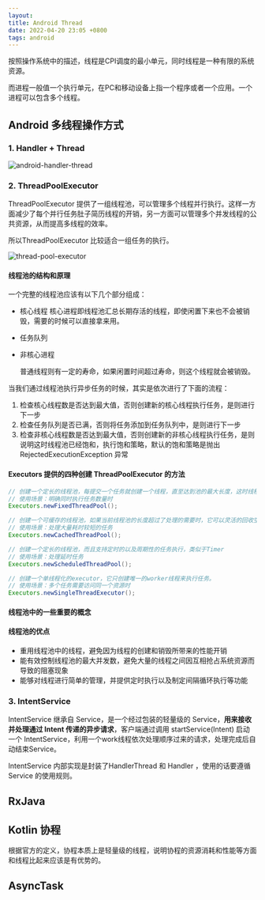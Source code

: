 ```yaml
---
layout: 
title: Android Thread
date: 2022-04-20 23:05 +0800
tags: android
---
```




按照操作系统中的描述，线程是CPI调度的最小单元，同时线程是一种有限的系统资源。

而进程一般值一个执行单元，在PC和移动设备上指一个程序或者一个应用。一个进程可以包含多个线程。

<!--more-->



## Android 多线程操作方式

### 1. Handler + Thread

![android-handler-thread](https://s2.loli.net/2022/07/19/7sh8NZvelqE3MTF.webp)

### 2. ThreadPoolExecutor

ThreadPoolExecutor 提供了一组线程池，可以管理多个线程并行执行。这样一方面减少了每个并行任务肚子简历线程的开销，另一方面可以管理多个并发线程的公共资源，从而提高多线程的效率。

所以ThreadPoolExecutor 比较适合一组任务的执行。

![thread-pool-executor](https://s2.loli.net/2022/07/19/Ef3yQumXzZ4BIT7.webp)



#### 线程池的结构和原理

一个完整的线程池应该有以下几个部分组成：

- 核心线程
  核心进程即线程池汇总长期存活的线程，即使闲置下来也不会被销毁，需要的时候可以直接拿来用。

- 任务队列

- 非核心进程

  普通线程则有一定的寿命，如果闲置时间超过寿命，则这个线程就会被销毁。

当我们通过线程池执行异步任务的时候，其实是依次进行了下面的流程：

1. 检查核心线程数是否达到最大值，否则创建新的核心线程执行任务，是则进行下一步
2. 检查任务队列是否已满，否则将任务添加到任务队列中，是则进行下一步
3. 检查非核心线程数是否达到最大值，否则创建新的非核心线程执行任务，是则说明这时线程池已经饱和，执行饱和策略，默认的饱和策略是抛出 RejectedExecutionException 异常



#### Executors 提供的四种创建 ThreadPoolExecutor 的方法

```java
// 创建一个定长的线程池，每提交一个任务就创建一个线程，直至达到池的最大长度，这时线程池保持长度不变。
// 使用场景：明确同时执行任务数量时
Executors.newFixedThreadPool();

// 创建一个可缓存的线程池，如果当前线程池的长度超过了处理的需要时，它可以灵活的回收空闲的线程，当需要增加时，它可以灵活的添加新的进程，而不会对线程池的长度作任何限制。
// 使用场景：处理大量耗时较短的任务
Executors.newCachedThreadPool();

// 创建一个定长的线程池，而且支持定时的以及周期性的任务执行，类似于Timer
// 使用场景：处理延时任务
Executors.newScheduledThreadPool();

// 创建一个单线程化的executor，它只创建唯一的worker线程来执行任务。
// 使用场景：多个任务需要访问同一个资源时
Executors.newSingleThreadExecutor();
```



#### 线程池中的一些重要的概念



#### 线程池的优点

- 重用线程池中的线程，避免因为线程的创建和销毁所带来的性能开销
- 能有效控制线程池的最大并发数，避免大量的线程之间因互相抢占系统资源而导致的阻塞现象
- 能够对线程进行简单的管理，并提供定时执行以及制定间隔循环执行等功能



### 3. IntentService

IntentService 继承自 Service，是一个经过包装的轻量级的 Service，**用来接收并处理通过 Intent 传递的异步请求**，客户端通过调用 startService(Intent) 启动一个 IntentService，利用一个work线程依次处理顺序过来的请求，处理完成后自动结束Service。

IntentService 内部实现是封装了HandlerThread 和 Handler ，使用的话要遵循 Service 的使用规则。



## RxJava

## Kotlin 协程

根据官方的定义，协程本质上是轻量级的线程，说明协程的资源消耗和性能等方面和线程比起来应该是有优势的。

## AsyncTask

